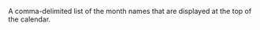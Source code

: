 A comma-delimited list of the month names that are
            displayed at the top of the calendar.